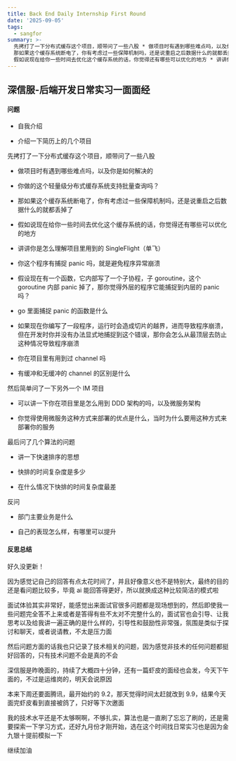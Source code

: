 ```yaml
---
title: Back End Daily Internship First Round
date: '2025-09-05'
tags:
  - sangfor
summary: >-
  先拷打了一下分布式缓存这个项目，顺带问了一些八股 * 做项目时有遇到哪些难点吗，以及你是如何解决的 * 你做的这个轻量级分布式缓存系统支持批量查询吗？ *
  那如果这个缓存系统断电了，你有考虑过一些保障机制吗，还是说重启之后数据什么的就都丢掉了 *
  假如说现在给你一些时间去优化这个缓存系统的话，你觉得还有哪些可以优化的地方 * 讲讲你是怎么理解项目里用到的 S
---
```

## 深信服-后端开发日常实习一面面经
#### 问题

* 自我介绍

* 介绍一下简历上的几个项目

先拷打了一下分布式缓存这个项目，顺带问了一些八股

* 做项目时有遇到哪些难点吗，以及你是如何解决的

* 你做的这个轻量级分布式缓存系统支持批量查询吗？

* 那如果这个缓存系统断电了，你有考虑过一些保障机制吗，还是说重启之后数据什么的就都丢掉了

* 假如说现在给你一些时间去优化这个缓存系统的话，你觉得还有哪些可以优化的地方

* 讲讲你是怎么理解项目里用到的 SingleFlight（单飞）

* 你这个程序有捕捉 panic 吗，就是避免程序异常崩溃

* 假设现在有一个函数，它内部写了一个子协程，子 goroutine，这个 goroutine 内部 panic 掉了，那你觉得外层的程序它能捕捉到内层的 panic 吗？

* go 里面捕捉 panic 的函数是什么

* 如果现在你编写了一段程序，运行时会造成切片的越界，进而导致程序崩溃，但在开发时你并没有办法显式地捕捉到这个错误，那你会怎么从最顶层去防止这种情况导致程序崩溃

* 你在项目里有用到过 channel 吗

* 有缓冲和无缓冲的 channel 的区别是什么

然后简单问了一下另外一个 IM 项目

* 可以讲一下你在项目里是怎么用到 DDD 架构的吗，以及微服务架构

* 你觉得使用微服务这种方式来部署的优点是什么，当时为什么要用这种方式来部署你的服务

最后问了几个算法的问题

* 讲一下快速排序的思想

* 快排的时间复杂度是多少

* 在什么情况下快排的时间复杂度最差

反问

* 部门主要业务是什么

* 自己的表现怎么样，有哪里可以提升

#### 反思总结
好久没更新！

因为感觉记自己的回答有点太花时间了，并且好像意义也不是特别大，最终的目的还是看问题比较多，毕竟 ai 能回答得更好，所以就换成这种比较简洁的模式啦

面试体验其实非常好，能感觉出来面试官很多问题都是现场想到的，然后即使我一些问题完全答不上来或者是答得有些不太对不完整什么的，面试官也会引导、让我思考以及给我讲一遍正确的是什么样的，引导性和鼓励性非常强，氛围是类似于探讨和聊天，或者说请教，不太是压力面

然后问题方面的话我也只记录了技术相关的问题，因为感觉非技术的任何问题都挺好回答的，只有技术问题不会是真的不会

深信服是昨晚面的，持续了大概四十分钟，还有一篇虾皮的面经也会发，今天下午面的，不过是运维岗的，明天会说原因

本来下周还要面腾讯，最开始约的 9.2，那天觉得时间太赶就改到 9.9，结果今天面完虾皮看到直接被鸽了，只好等下次邀面

我的技术水平还是不太够啊啊，不够扎实，算法也是一直刷了忘忘了刷的，还是需要探索一下学习方式，还好九月份才刚开始，选在这个时间找日常实习也是因为金九银十提前模拟一下

继续加油
